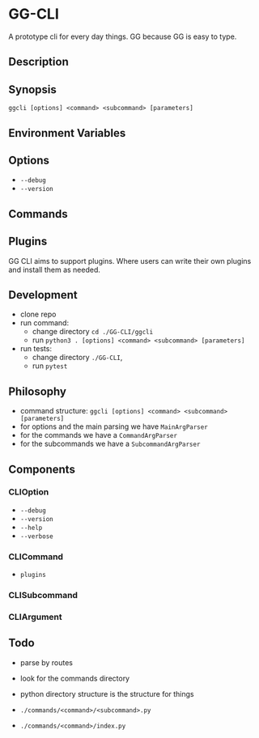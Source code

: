 # GG-CLI

A prototype cli for every day things. GG because GG is easy to type.

## Description

## Synopsis

`ggcli [options] <command> <subcommand> [parameters]`

## Environment Variables

## Options

- `--debug`
- `--version`

## Commands

## Plugins

GG CLI aims to support plugins. Where users can write their own plugins and install them as needed.

## Development

- clone repo
- run command:
  - change directory `cd ./GG-CLI/ggcli`
  - run `python3 . [options] <command> <subcommand> [parameters]`
- run tests:
  - change directory `./GG-CLI`,
  - run `pytest`

## Philosophy

- command structure: `ggcli [options] <command> <subcommand> [parameters]`
- for options and the main parsing we have `MainArgParser`
- for the commands we have a `CommandArgParser`
- for the subcommands we have a `SubcommandArgParser`

## Components

### CLIOption

- `--debug`
- `--version`
- `--help`
- `--verbose`

### CLICommand

- `plugins`

### CLISubcommand

### CLIArgument

## Todo

- parse by routes
- look for the commands directory
- python directory structure is the structure for things

- `./commands/<command>/<subcommand>.py`
- `./commands/<command>/index.py`
